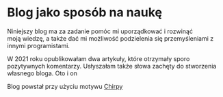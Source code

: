 # Blog jako sposób na naukę

Niniejszy blog ma za zadanie pomóc mi uporządkować i rozwinąć moją wiedzę, a także dać mi możliwość podzielenia się przemyśleniami z innymi programistami.

W 2021 roku opublikowałam dwa artykuły, które otrzymały sporo pozytywnych komentarzy. Usłyszałam także słowa zachęty do stworzenia własnego bloga. Oto i on

Blog powstał przy użyciu motywu [Chirpy](https://github.com/cotes2020/jekyll-theme-chirpy/)
